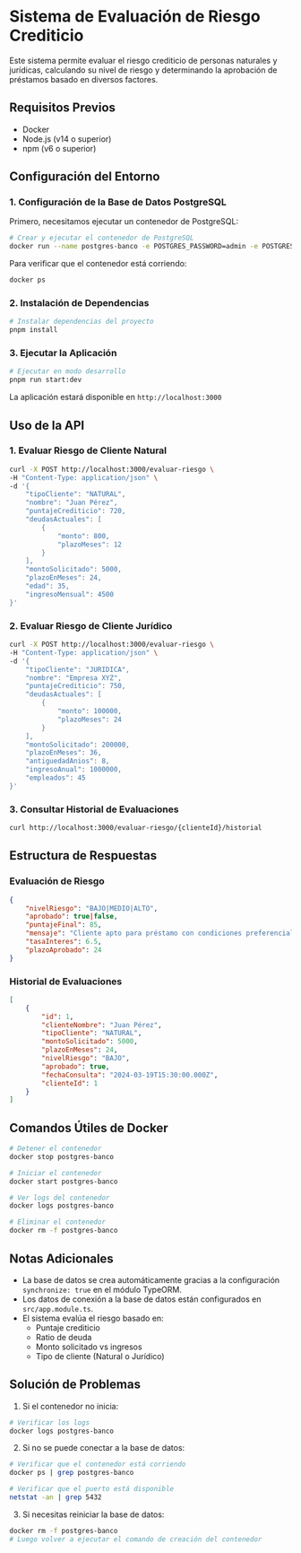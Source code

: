 # Sistema de Evaluación de Riesgo Crediticio

Este sistema permite evaluar el riesgo crediticio de personas naturales y jurídicas, calculando su nivel de riesgo y determinando la aprobación de préstamos basado en diversos factores.

## Requisitos Previos

- Docker
- Node.js (v14 o superior)
- npm (v6 o superior)

## Configuración del Entorno

### 1. Configuración de la Base de Datos PostgreSQL

Primero, necesitamos ejecutar un contenedor de PostgreSQL:

```bash
# Crear y ejecutar el contenedor de PostgreSQL
docker run --name postgres-banco -e POSTGRES_PASSWORD=admin -e POSTGRES_DB=bancodb -p 5432:5432 -d postgres
```

Para verificar que el contenedor está corriendo:
```bash
docker ps
```

### 2. Instalación de Dependencias

```bash
# Instalar dependencias del proyecto
pnpm install
```

### 3. Ejecutar la Aplicación

```bash
# Ejecutar en modo desarrollo
pnpm run start:dev
```

La aplicación estará disponible en `http://localhost:3000`

## Uso de la API

### 1. Evaluar Riesgo de Cliente Natural

```bash
curl -X POST http://localhost:3000/evaluar-riesgo \
-H "Content-Type: application/json" \
-d '{
    "tipoCliente": "NATURAL",
    "nombre": "Juan Pérez",
    "puntajeCrediticio": 720,
    "deudasActuales": [
        {
            "monto": 800,
            "plazoMeses": 12
        }
    ],
    "montoSolicitado": 5000,
    "plazoEnMeses": 24,
    "edad": 35,
    "ingresoMensual": 4500
}'
```

### 2. Evaluar Riesgo de Cliente Jurídico

```bash
curl -X POST http://localhost:3000/evaluar-riesgo \
-H "Content-Type: application/json" \
-d '{
    "tipoCliente": "JURIDICA",
    "nombre": "Empresa XYZ",
    "puntajeCrediticio": 750,
    "deudasActuales": [
        {
            "monto": 100000,
            "plazoMeses": 24
        }
    ],
    "montoSolicitado": 200000,
    "plazoEnMeses": 36,
    "antiguedadAnios": 8,
    "ingresoAnual": 1000000,
    "empleados": 45
}'
```

### 3. Consultar Historial de Evaluaciones

```bash
curl http://localhost:3000/evaluar-riesgo/{clienteId}/historial
```

## Estructura de Respuestas

### Evaluación de Riesgo

```json
{
    "nivelRiesgo": "BAJO|MEDIO|ALTO",
    "aprobado": true|false,
    "puntajeFinal": 85,
    "mensaje": "Cliente apto para préstamo con condiciones preferenciales",
    "tasaInteres": 6.5,
    "plazoAprobado": 24
}
```

### Historial de Evaluaciones

```json
[
    {
        "id": 1,
        "clienteNombre": "Juan Pérez",
        "tipoCliente": "NATURAL",
        "montoSolicitado": 5000,
        "plazoEnMeses": 24,
        "nivelRiesgo": "BAJO",
        "aprobado": true,
        "fechaConsulta": "2024-03-19T15:30:00.000Z",
        "clienteId": 1
    }
]
```

## Comandos Útiles de Docker

```bash
# Detener el contenedor
docker stop postgres-banco

# Iniciar el contenedor
docker start postgres-banco

# Ver logs del contenedor
docker logs postgres-banco

# Eliminar el contenedor
docker rm -f postgres-banco
```

## Notas Adicionales

- La base de datos se crea automáticamente gracias a la configuración `synchronize: true` en el módulo TypeORM.
- Los datos de conexión a la base de datos están configurados en `src/app.module.ts`.
- El sistema evalúa el riesgo basado en:
  - Puntaje crediticio
  - Ratio de deuda
  - Monto solicitado vs ingresos
  - Tipo de cliente (Natural o Jurídico)

## Solución de Problemas

1. Si el contenedor no inicia:
```bash
# Verificar los logs
docker logs postgres-banco
```

2. Si no se puede conectar a la base de datos:
```bash
# Verificar que el contenedor está corriendo
docker ps | grep postgres-banco

# Verificar que el puerto está disponible
netstat -an | grep 5432
```

3. Si necesitas reiniciar la base de datos:
```bash
docker rm -f postgres-banco
# Luego volver a ejecutar el comando de creación del contenedor
```
